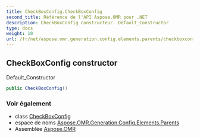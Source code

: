 ```yaml
---
title: CheckBoxConfig.CheckBoxConfig
second_title: Référence de l'API Aspose.OMR pour .NET
description: CheckBoxConfig constructeur. Default_Constructor
type: docs
weight: 10
url: /fr/net/aspose.omr.generation.config.elements.parents/checkboxconfig/checkboxconfig/
---
```

## CheckBoxConfig constructor

Default_Constructor

```csharp
public CheckBoxConfig()
```

### Voir également

* class [CheckBoxConfig](../)
* espace de noms [Aspose.OMR.Generation.Config.Elements.Parents](../../checkboxconfig/)
* Assemblée [Aspose.OMR](../../../)


